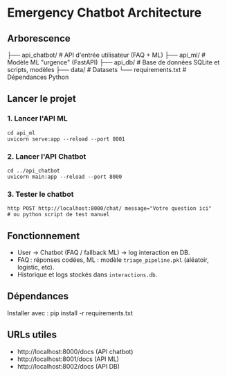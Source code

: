 # Emergency Chatbot Architecture

## Arborescence
├── api_chatbot/       # API d'entrée utilisateur (FAQ + ML)
├── api_ml/            # Modèle ML "urgence" (FastAPI)
├── api_db/            # Base de données SQLite et scripts, modèles
├── data/              # Datasets
└── requirements.txt   # Dépendances Python

## Lancer le projet

### 1. Lancer l'API ML
    cd api_ml
    uvicorn serve:app --reload --port 8001

### 2. Lancer l'API Chatbot
    cd ../api_chatbot
    uvicorn main:app --reload --port 8000

### 3. Tester le chatbot
    http POST http://localhost:8000/chat/ message="Votre question ici"
    # ou python script de test manuel

## Fonctionnement
- User → Chatbot (FAQ / fallback ML) → log interaction en DB.
- FAQ : réponses codées, ML : modèle `triage_pipeline.pkl` (aléatoir, logistic, etc).
- Historique et logs stockés dans `interactions.db`.

## Dépendances
Installer avec :
    pip install -r requirements.txt

## URLs utiles
- http://localhost:8000/docs (API chatbot)
- http://localhost:8001/docs (API ML)
- http://localhost:8002/docs (API DB)